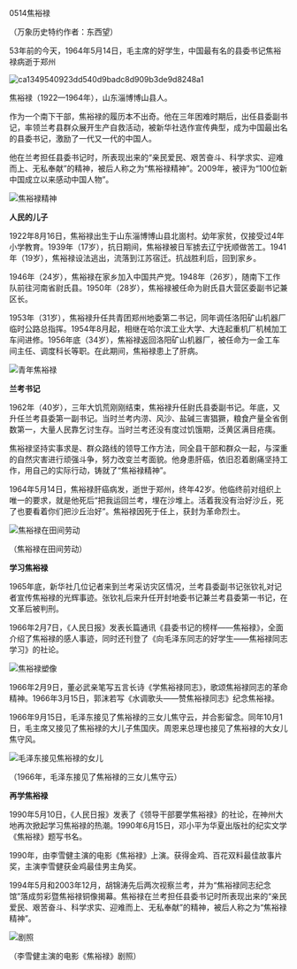 0514焦裕禄

（万象历史特约作者：东西望）

53年前的今天，1964年5月14日，毛主席的好学生，中国最有名的县委书记焦裕禄病逝于郑州

![ca1349540923dd540d9badc8d909b3de9d8248a1](ca1349540923dd540d9badc8d909b3de9d8248a1.jpg)

焦裕禄（1922—1964年），山东淄博博山县人。

作为一个南下干部，焦裕禄的履历本不出奇。他在三年困难时期后，出任县委副书记，率领兰考县群众展开生产自救活动，被新华社选作宣传典型，成为中国最出名的县委书记，激励了一代又一代的中国人。

他在兰考担任县委书记时，所表现出来的“亲民爱民、艰苦奋斗、科学求实、迎难而上、无私奉献”的精神，被后人称之为“焦裕禄精神”。2009年，被评为“100位新中国成立以来感动中国人物”。

![焦裕禄精神](/Users/liangqiang/git/WanxiangWrite/E历史今天/0514焦裕禄/焦裕禄精神.jpg)

**人民的儿子**

1922年8月16日，焦裕禄出生于山东淄博博山县北崮村。幼年家贫，仅接受过4年小学教育。1939年（17岁），抗日期间，焦裕禄被日军掳去辽宁抚顺做苦工。1941年（19岁），焦裕禄设法逃出，流落到江苏宿迁。抗战胜利后，回到家乡。

1946年（24岁），焦裕禄在家乡加入中国共产党。1948年（26岁），随南下工作队前往河南省尉氏县。1950年（28岁），焦裕禄被任命为尉氏县大营区委副书记兼区长。

1953年（31岁），焦裕禄升任共青团郑州地委第二书记，同年调任洛阳矿山机器厂临时公路总指挥。1954年8月起，相继在哈尔滨工业大学、大连起重机厂机械加工车间进修。1956年底（34岁），焦裕禄返回洛阳矿山机器厂，被任命为一金工车间主任、调度科长等职。在此期间，焦裕禄患上了肝病。

![青年焦裕禄](青年焦裕禄.jpg)

**兰考书记**

1962年（40岁），三年大饥荒刚刚结束，焦裕禄升任尉氏县委副书记。年底，又升任兰考县委第一副书记。当时兰考内涝、风沙、盐碱三害猖獗，粮食产量全省倒数第一，大量人民靠乞讨生存。当时兰考还没有度过饥饿期，泛黄区满目疮痍。

焦裕禄坚持实事求是、群众路线的领导工作方法，同全县干部和群众一起，与深重的自然灾害进行顽强斗争，努力改变兰考面貌。他身患肝癌，依旧忍着剧痛坚持工作，用自己的实际行动，铸就了“焦裕禄精神”。

1964年5月14日，焦裕禄肝癌病发，逝世于郑州，终年42岁。他临终前对组织上唯一的要求，就是他死后“把我运回兰考，埋在沙堆上。活着我没有治好沙丘，死了也要看着你们把沙丘治好”。焦裕禄因死于任上，获封为革命烈士。

![焦裕禄在田间劳动](焦裕禄在田间劳动.jpg)

（焦裕禄在田间劳动）

**学习焦裕禄**

1965年底，新华社几位记者来到兰考采访灾区情况，兰考县委副书记张钦礼对记者宣传焦裕禄的光辉事迹。张钦礼后来升任开封地委书记兼兰考县委第一书记，在文革后被判刑。

1966年2月7日，《人民日报》发表长篇通讯《县委书记的榜样——焦裕禄》，全面介绍了焦裕禄的感人事迹，同时还刊登了《向毛泽东同志的好学生——焦裕禄同志学习》的社论。

![焦裕禄塑像](焦裕禄塑像.jpg)

1966年2月9日，董必武亲笔写五言长诗《学焦裕禄同志》，歌颂焦裕禄同志的革命精神。1966年3月15日，郭沫若写《水调歌头——赞焦裕禄同志》纪念焦裕禄。

1966年9月15日，毛泽东接见了焦裕禄的三女儿焦守云，并合影留念。同年10月1日，毛主席又接见了焦裕禄的大儿子焦国庆。周恩来总理也接见了焦裕禄的大女儿焦守风。

![毛泽东接见焦裕禄的女儿](毛泽东接见焦裕禄的女儿.jpeg)

（1966年，毛泽东接见了焦裕禄的三女儿焦守云）

**再学焦裕禄**

1990年5月10日，《人民日报》发表了《领导干部要学焦裕禄》的社论，在神州大地再次掀起学习焦裕禄的热潮。1990年6月15日，邓小平为华夏出版社的纪实文学《焦裕禄》题写书名。

1990年，由李雪健主演的电影《焦裕禄》上演。获得金鸡、百花双料最佳故事片奖，主演李雪健获金鸡最佳男主角奖。

1994年5月和2003年12月，胡锦涛先后两次视察兰考，并为“焦裕禄同志纪念馆”落成剪彩暨焦裕禄铜像揭幕。焦裕禄在兰考担任县委书记时所表现出来的“亲民爱民、艰苦奋斗、科学求实、迎难而上、无私奉献”的精神，被后人称之为“焦裕禄精神”。

![剧照](剧照.jpg)

（李雪健主演的电影《焦裕禄》剧照）





